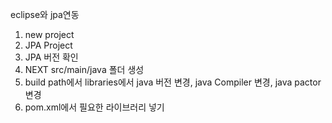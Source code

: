 
eclipse와 jpa연동

1. new project
2. JPA Project
3. JPA 버전 확인
4. NEXT src/main/java 폴더 생성
5. build path에서 libraries에서 java 버전 변경, java Compiler 변경, java pactor 변경
6. pom.xml에서 필요한 라이브러리 넣기

